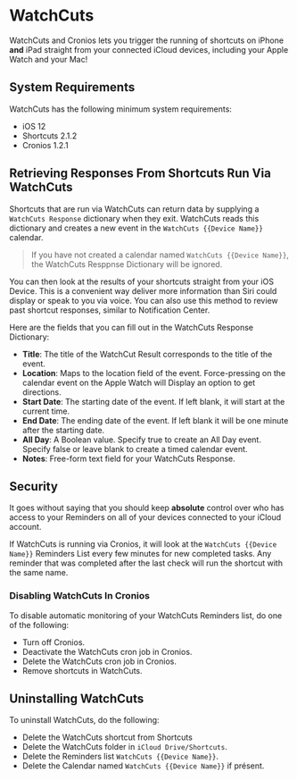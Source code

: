 # WatchCuts
WatchCuts and Cronios lets you trigger the running of shortcuts on iPhone **and** iPad straight from your connected iCloud devices, including your Apple Watch and your Mac!


## System Requirements
WatchCuts has the following minimum system requirements:

- iOS 12
- Shortcuts 2.1.2
- Cronios 1.2.1

## Retrieving Responses From Shortcuts Run Via WatchCuts
Shortcuts that are run via WatchCuts can return data by supplying a `WatchCuts Response` dictionary when they exit. WatchCuts reads this dictionary and creates a new event in the `WatchCuts {{Device Name}}` calendar. 

>If you have not created a calendar named `WatchCuts {{Device Name}}`, the WatchCuts Resppnse Dictionary will be ignored. 

You can then look at the results of your shortcuts straight from your iOS Device. This is a convenient way deliver more information than Siri could display or speak to you via voice. You can also use this method to review past shortcut responses, similar to Notification Center. 

Here are the fields that you can fill out in the WatchCuts Response Dictionary:

- **Title**: The title of the WatchCut Result corresponds to the title of the event. 
- **Location**: Maps to the location field of the event. Force-pressing on the calendar event on the Apple Watch will Display an option to get directions. 
- **Start Date**: The starting date of the event. If left blank, it will start at the current time. 
- **End Date**: The ending date of the event. If left blank it will be one minute after the starting date. 
- **All Day**: A Boolean value. Specify true to create an All Day event. Specify false or leave blank to create a timed calendar event. 
- **Notes**: Free-form text field for your WatchCuts Response. 


## Security
It goes without saying that you should keep **absolute** control over who has access to your Reminders on all of your devices connected to your iCloud account. 

If WatchCuts is running via Cronios, it will look at the `WatchCuts {{Device Name}}` Reminders List every few minutes for new completed tasks. Any reminder that was completed after the last check will run the shortcut with the same name. 

### Disabling WatchCuts In Cronios
To disable automatic monitoring of your WatchCuts Reminders list, do one of the following:

- Turn off Cronios. 
- Deactivate the WatchCuts cron job in Cronios. 
- Delete the WatchCuts cron job in Cronios. 
- Remove shortcuts in WatchCuts.

## Uninstalling WatchCuts
To uninstall WatchCuts, do the following:

- Delete the WatchCuts shortcut from Shortcuts
- Delete the WatchCuts folder in `iCloud Drive/Shortcuts`.
- Delete the Reminders list `WatchCuts {{Device Name}}`. 
- Delete the Calendar named `WatchCuts {{Device Name}}` if présent. 